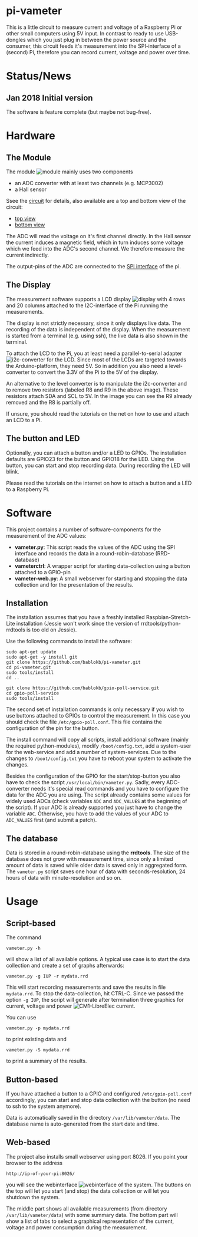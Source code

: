 pi-vameter
==========

This is a little circuit to measure current and voltage of a Raspberry Pi
or other small computers using 5V input. In contrast to ready to use
USB-dongles which you just plug in between the power source and the consumer,
this circuit feeds it's measurement into the SPI-interface  of a (second) Pi,
therefore you can record current, voltage and power over time.


Status/News
===========

Jan 2018 Initial version
------------------------

The software is feature complete (but maybe not bug-free).


Hardware
========

The Module
----------

The module ![](doc/module.jpg "module") mainly uses two components

  - an ADC converter with at least two channels (e.g. MCP3002)
  - a Hall sensor

Ssee  the [circuit](doc/circuit-module.gif "circuit") for details,
also available are a top and bottom view of the circuit:

  - [top view](doc/module-topview.gif "top view")
  - [bottom view](doc/module-bottomview.gif "bottom view")

The ADC will read the voltage on it's first channel directly. In the
Hall sensor the current induces a magnetic field, which in turn induces
some voltage which we feed into the ADC's second channel. We therefore
measure the current indirectly.

The output-pins of the ADC are connected to the
[SPI interface](doc/spi-pi-connection.gif "SPI connection") of the pi.


The Display
-----------

The measurement software supports a LCD display ![](doc/display.jpg "display")
with 4 rows and 20 columns attached to the I2C-interface of the Pi running the
measurements.

The display is not strictly necessary, since it only displays live data.
The recording of the data is independent of the display. When the measurement
is started from a terminal (e.g. using ssh), the live data is also shown
in the terminal.

To attach the LCD to the Pi, you at least need a parallel-to-serial adapter
![](doc/i2c-converter.jpg "i2c-converter") for the LCD. Since most of the
LCDs are targeted towards the Arduino-platform, they need 5V. So in
addition you also need a level-converter to convert the 3.3V of the Pi to
the 5V of the display.

An alternative to the level converter is to manipulate the i2c-converter
and to remove two resistors (labeled R8 and R9 in the above image). These
resistors attach SDA and SCL to 5V. In the image you can see the R9
already removed and the R8 is partially off.

If unsure, you should read the tutorials on the net on how to use and
attach an LCD to a Pi.


The button and LED
------------------

Optionally, you can attach a button and/or a LED to GPIOs. The installation
defaults are GPIO23 for the button and GPIO18 for the LED. Using the button,
you can start and stop recording data. During recording the LED will blink.

Please read the tutorials on the internet on how to attach a button and a
LED to a Raspberry Pi.


Software
========

This project contains a number of software-components for the measurement
of the ADC values:

  - **vameter.py**: This script reads the values of the ADC using the SPI
    interface and records the data in a round-robin-database (RRD-database)
  - **vameterctrl**: A wrapper script for starting data-collection using
    a button attached to a GPIO-pin
  - **vameter-web.py**: A small webserver for starting and stopping the data
    collection and for the presentation of the results.


Installation
------------

The installation assumes that you have a freshly installed
Raspbian-Stretch-Lite installation (Jessie won't work since the
version of rrdtools/python-rrdtools is too old on Jessie).

Use the following commands to install the software:

    sudo apt-get update
    sudo apt-get -y install git
    git clone https://github.com/bablokb/pi-vameter.git
    cd pi-vameter.git
    sudo tools/install
    cd ..

    git clone https://github.com/bablokb/gpio-poll-service.git
    cd gpio-poll-service
    sudo tools/install

The second set of installation commands is only necessary if you wish to
use buttons attached to GPIOs to control the measurement. In this case
you should check the file `/etc/gpio-poll.conf`. This file contains the
configuration of the pin for the button.

The install command will copy all scripts, install additional software
(mainly the required python-modules), modify `/boot/config.txt`, add a
system-user for the web-service and add a number of system-services. Due
to the changes to `/boot/config.txt` you have to reboot your system to
activate the changes.

Besides the configuration of the GPIO for the start/stop-button you also
have to check the script `/usr/local/bin/vameter.py`. Sadly, every ADC-converter
needs it's special read commands and you have to configure the data
for the ADC you are using. The script already contains some values for
widely used ADCs (check variables `ADC` and `ADC_VALUES` at the beginning
of the script). If your ADC is already supported you just have to change
the variable `ADC`. Otherwise, you have to add the values of your ADC to
`ADC_VALUES` first (and submit a patch).


The database
------------

Data is stored in a round-robin-database using the **rrdtools**. The size
of the database does not grow with measurement time, since only a limited
amount of data is saved while older data is saved only in aggregated form.
The `vameter.py` script saves one hour of data with seconds-resolution,
24 hours of data with minute-resolution and so on.


Usage
=====

Script-based
------------

The command

    vameter.py -h

will show a list of all available options. A typical use case is to
start the data collection and create a set of graphs afterwards:

    vameter.py -g IUP -r mydata.rrd

This will start recording measurements and save the results in file `mydata.rrd`.
To stop the data-collection, hit CTRL-C. Since we passed the option `-g IUP`,
the script will generate after termination three graphics for current, voltage
and power ![](doc/cm1-LibreElec-I.png "CM1-LibreElec current").

You can use

    vameter.py -p mydata.rrd

to print existing data and

    vameter.py -S mydata.rrd

to print a summary of the results.

Button-based
------------

If you have attached a button to a GPIO and configured `/etc/gpio-poll.conf`
accordingly, you can start and stop data collection with the button (no need
to ssh to the system anymore).

Data is automatically saved in the directory `/var/lib/vameter/data`. The
database name is auto-generated from the start date and time.


Web-based
---------

The project also installs small webserver using port 8026. If you point
your browser to the address

    http://ip-of-your-pi:8026/

you will see the webinterface ![webinterface](doc/web.png "webinterface")
of the system. The buttons on the top will let you start (and stop) the data
collection or will let you shutdown the system.

The middle part shows all available measurements (from directory
`/var/lib/vameter/data`) with some summary data. The bottom part
will show a list of tabs to select a graphical representation of the
current, voltage and power consumption during the measurement.
